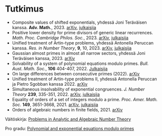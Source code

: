 # Tutkimus

- Composite values of shifted exponentials, yhdessä Joni Teräväisen kanssa. __Adv. Math.__, 2023. [arXiv](https://arxiv.org/abs/2010.01789), [julkaisija](https://doi.org/10.1016/j.aim.2023.109187)
- Positive lower density for prime divisors of generic linear recurrences. _Math. Proc. Cambridge Philos. Soc._, 2023. [arXiv](https://arxiv.org/abs/2102.04042), [julkaisija](https://doi.org/10.1017/S0305004123000257)
- Unified treatment of Artin-type problems, yhdessä Antonella Peruccan kanssa. _Res. in Number Theory_, __9__, 10, 2023.  [arXiv](https://arxiv.org/abs/2202.11329), [julkaisija](https://doi.org/10.1007/s40993-022-00418-6)
- Gaussian almost primes in almost all narrow sectors, yhdessä Joni Teräväisen kanssa, 2023. [arXiv](https://arxiv.org/abs/2303.05822)
- Solvability of a system of polynomial equations modulo primes. _Bull. Aust. Math. Soc._, __106__ 404-407, 2022. [Julkaisija](https://doi.org/10.1017/s0004972722000260)
- On large differences between consecutive primes (2022). [arXiv](https://arxiv.org/abs/2212.10965)
- Unified treatment of Artin-type problems II, yhdessä Antonella Peruccan ja Pietro Sgobban kanssa 2022. [arXiv](https://arxiv.org/abs/2211.15614)
- Simultaneous insolvability of exponential congruences. _J. Number Theory_ __239__, 335-351, 2022. [arXiv](https://arxiv.org/abs/1912.02526), [julkaisija](https://doi.org/10.1016/j.jnt.2021.12.007)
- Equality of orders of a set of integers modulo a prime. _Proc. Amer. Math. Soc._ __149__, 3651-3668, 2021. [arXiv](https://arxiv.org/abs/1912.02554), [julkaisija](https://doi.org/10.1090/proc/15498)
- Orders of algebraic numbers in finite fields, 2021. [arXiv](https://arxiv.org/abs/2106.09813)

Väitöskirja: [Problems in Analytic and Algebraic Number Theory](https://urn.fi/URN:ISBN:978-951-29-9305-5)

Pro gradu: [Polynomial and exponential equations modulo primes](http://urn.fi/URN:NBN:fi:hulib-202106082543)

